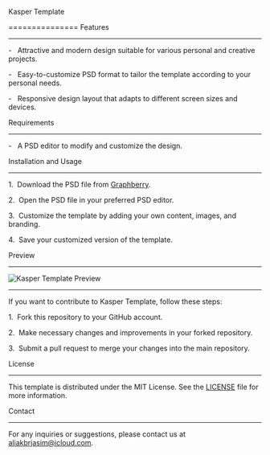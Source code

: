 Kasper Template

===============
Features

--------

-   Attractive and modern design suitable for various personal and creative projects.

-   Easy-to-customize PSD format to tailor the template according to your personal needs.

-   Responsive design layout that adapts to different screen sizes and devices.

Requirements

------------

-   A PSD editor to modify and customize the design.

Installation and Usage

----------------------

1\.  Download the PSD file from [Graphberry](https://www.graphberry.com/item/kasper-one-page-psd-template).

2\.  Open the PSD file in your preferred PSD editor.

3\.  Customize the template by adding your own content, images, and branding.

4\.  Save your customized version of the template.


Preview

-------

![Kasper Template Preview](https://graphberry-imgs.imgix.net/kasper-one-page-psd-template-43.jpg?auto=compress,format&q=80&w=800)

-----------------

If you want to contribute to Kasper Template, follow these steps:

1\.  Fork this repository to your GitHub account.

2\.  Make necessary changes and improvements in your forked repository.

3\.  Submit a pull request to merge your changes into the main repository.

License

-------

This template is distributed under the MIT License. See the [LICENSE](([https://www.graphberry.com/item/kasper-one-page-psd-template])) file for more information.

Contact

-------

For any inquiries or suggestions, please contact us at <aliakbrjasim@icloud.com>.
